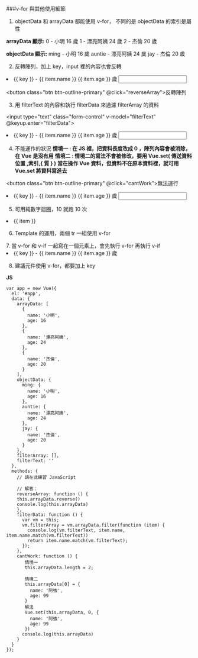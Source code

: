 ###v-for 與其他使用細節

1. objectData 和 arrayData 都能使用 v-for，
不同的是 objectData 的索引是屬性

**arrayData 顯示:**
0 - 小明 16 歲 
1 - 漂亮阿姨 24 歲 
2 - 杰倫 20 歲

**objectData 顯示:**
ming - 小明 16 歲
auntie - 漂亮阿姨 24 歲
jay - 杰倫 20 歲

2. 反轉陣列，加上 key，input 裡的內容也會反轉

<li v-for="(item, key) in arrayData" :key="item.age">
      {{ key }} - {{ item.name }} {{ item.age }} 歲 
      <input type="text">
    </li>

<button class="btn btn-outline-primary" @click="reverseArray">反轉陣列</button>

3. 用 filterText 的內容和執行 filterData 來過濾 filterArray 的資料

<input type="text" class="form-control" v-model="filterText" @keyup.enter="filterData">

<li v-for="(item, key) in filterArray" :key="item.age">
      {{ key }} - {{ item.name }} {{ item.age }} 歲
      <input type="text">
    </li>

4. 不能運作的狀況
**情境一 : 在 JS 裡，把資料長度改成 0 ，陣列內容會被消除，在 Vue 是沒有用**
**情境二 : 情境二的寫法不會被修改，要用 Vue.set( 傳送資料位置 ,索引,{ 質 } )**
**當在操作 Vue 資料，但資料不在原本資料裡，就可用 Vue.set 將資料寫進去**

<button class="btn btn-outline-primary" @click="cantWork">無法運行</button>

<li v-for="(item, key) in arrayData" :key="item.age">
      {{ key }} - {{ item.name }} {{ item.age }} 歲 <input type="text">
    </li>

5. 可用純數字迴圈，10 就跑 10 次

<li v-for="item in 10">
      {{ item }}
    </li>

6. Template 的運用，兩個 tr 一組使用 v-for

<template v-for="item in arrayData">
      <tr>
        <td>{{ item.age }}</td>
      </tr>
      <tr>
        <td>{{ item.name }}</td>
      </tr>
    </template>
7. 當 v-for 和 v-if 一起寫在一個元素上，會先執行 v-for 再執行 v-if

<li v-for="(item, key) in arrayData" v-if="item.age <= 19">
      {{ key }} - {{ item.name }} {{ item.age }} 歲
    </li>

8. 建議元件使用 v-for，都要加上 key

<list-item :item="item" v-for="(item, key) in arrayData" :key="item.age"></list-item>


**JS**
```
var app = new Vue({
  el: '#app',
  data: {
    arrayData: [
      {
        name: '小明',
        age: 16
      },
      {
        name: '漂亮阿姨',
        age: 24
      },
      {
        name: '杰倫',
        age: 20
      }
    ],
    objectData: {
      ming: {
        name: '小明',
        age: 16
      },
      auntie: {
        name: '漂亮阿姨',
        age: 24
      },
      jay: {
        name: '杰倫',
        age: 20
      }
    },
    filterArray: [],
    filterText: ''
  },
  methods: {
    // 請在此練習 JavaScript

    // 解答：
    reverseArray: function () {
    this.arrayData.reverse()
    console.log(this.arrayData)
    },
    filterData: function () {
      var vm = this;
      vm.filterArray = vm.arrayData.filter(function (item) {
        console.log(vm.filterText, item.name, item.name.match(vm.filterText))
        return item.name.match(vm.filterText);
      });
    },
    cantWork: function () {
       情境一
       this.arrayData.length = 2;

       情境二
       this.arrayData[0] = {
         name: '阿強',
         age: 99
       }
       解法
       Vue.set(this.arrayData, 0, {
         name: '阿強',
         age: 99
       })
      console.log(this.arrayData)
    }
  }
});
```